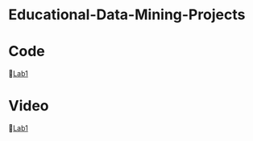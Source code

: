 # Educational-Data-Mining-Projects

# Code

📌[Lab1](https://github.com/KoJenKang/Educational-Data-Mining-Projects/blob/code-files/lab1.py)


# Video
📌[Lab1](https://youtu.be/ChEn9uA-2tI)
